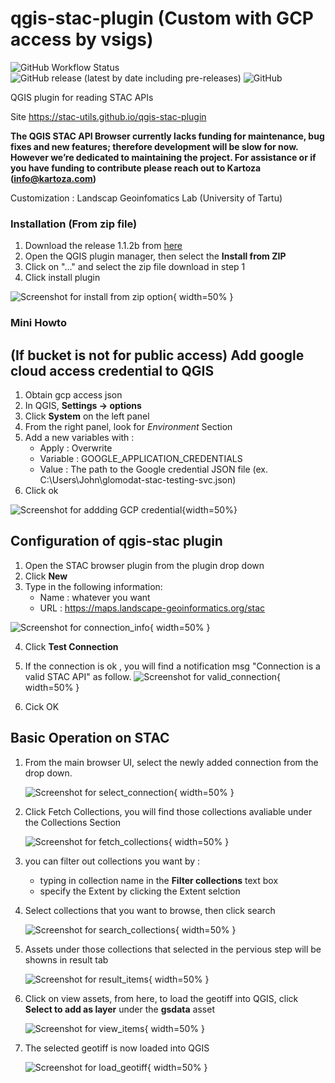 # qgis-stac-plugin (Custom with GCP access by vsigs)

![GitHub Workflow Status](https://img.shields.io/github/actions/workflow/status/stac-utils/qgis-stac-plugin/ci.yml?branch=main)
![GitHub release (latest by date including pre-releases)](https://img.shields.io/github/v/release/stac-utils/qgis-stac-plugin?include_prereleases)
![GitHub](https://img.shields.io/github/license/stac-utils/qgis-stac-plugin)

QGIS plugin for reading STAC APIs 

Site https://stac-utils.github.io/qgis-stac-plugin

**The QGIS STAC API Browser currently lacks funding for maintenance,
bug fixes and new features; therefore development will be slow for now.
However we’re dedicated to maintaining the project. 
For assistance or if you have funding to contribute 
please reach out to Kartoza ([info@kartoza.com](mailto:info@kartoza.com))**

Customization : Landscap Geoinfomatics Lab (University of Tartu)


### Installation (From zip file)

1. Download the release 1.1.2b from [here](https://github.com/LandscapeGeoinformatics/qgis-stac-plugin_vsigs/releases/download/first_release/qgis_stac.1.1.2b.zip)
2. Open the QGIS plugin manager, then select the **Install from ZIP**
3. Click on "..." and select the zip file download in step 1
4. Click install plugin

![Screenshot for install from zip option](docs/images/install_from_zip.png){ width=50% }



### Mini Howto


## (If bucket is not for public access) Add google cloud access credential to QGIS
1.  Obtain gcp access json
2.  In QGIS,  **Settings -> options**
3.  Click **System** on the left panel
4.  From the right panel, look for *Environment* Section
5.  Add a new variables with :
    - Apply : Overwrite
    - Variable : GOOGLE_APPLICATION_CREDENTIALS
    - Value : The path to the Google credential JSON file (ex. C:\Users\John\glomodat-stac-testing-svc.json)
6. Click ok

![Screenshot for addding GCP credential](docs/images/gcp_qgis.png){width=50%}


## Configuration of qgis-stac plugin
1. Open the STAC browser plugin from the plugin drop down
2. Click **New**
3. Type in the following information:
   - Name : whatever you want
   - URL  : https://maps.landscape-geoinformatics.org/stac
     
![Screenshot for connection_info](docs/images/plugin_connection_info.png){ width=50% }

4. Click **Test Connection**
5. If the connection is ok , you will find a notification msg "Connection is a valid STAC API" as follow.
   ![Screenshot for valid_connection](docs/images/valid_API.png){ width=50% }

6. Cick OK

## Basic Operation on STAC
1. From the main browser UI, select the newly added connection from the drop down.

   ![Screenshot for select_connection](docs/images/select_connection.png){ width=50% }
    
3. Click Fetch Collections, you will find those collections avaliable under the Collections Section
   
   ![Screenshot for fetch_collections](docs/images/fetch_collections.png){ width=50% }

4. you can filter out collections you want by :
   - typing in collection name in the **Filter collections** text box
   - specify the Extent by clicking the Extent selction

5. Select collections that you want to browse, then click search

   ![Screenshot for search_collections](docs/images/search_collections_1.png){ width=50% }

6. Assets under those collections that selected in the pervious step will be showns in result tab

   ![Screenshot for result_items](docs/images/result_items.png){ width=50% }

7. Click on view assets, from here, to load the geotiff into QGIS, click **Select to add as layer** under the **gsdata** asset

   ![Screenshot for view_items](docs/images/view_assets_1.png){ width=50% }
   
9. The selected geotiff is now loaded into QGIS
    
   ![Screenshot for load_geotiff](docs/images/load_geotiff.png){ width=50% }

   
